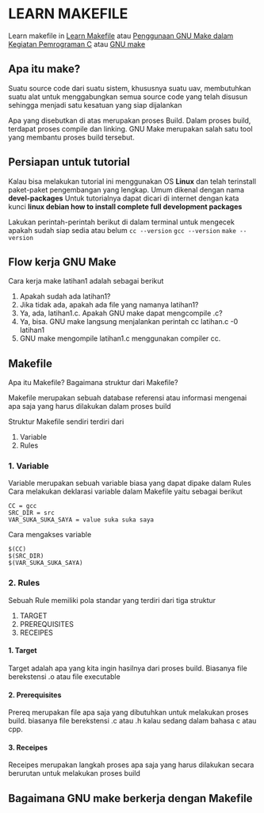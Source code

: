 # LEARN MAKEFILE

Learn makefile in
[Learn Makefile](https://makefiletutorial.com)
atau
[Penggunaan GNU Make dalam Kegiatan Pemrograman C](http://okaprinarjaya.github.io/penggunaan-gnu-make-dalam-kegiatan-pemrograman-c/)
atau [GNU make](https://www.gnu.org/software/make/manual/make.html)

## Apa itu make?

Suatu source code dari suatu sistem, khususnya suatu uav, membutuhkan suatu alat untuk menggabungkan semua source code yang telah disusun sehingga menjadi satu kesatuan yang siap dijalankan

Apa yang disebutkan di atas merupakan proses Build. Dalam proses build, terdapat proses compile dan linking. GNU Make merupakan salah satu tool yang membantu proses build tersebut.

## Persiapan untuk tutorial

Kalau bisa melakukan tutorial ini menggunakan OS **Linux** dan telah terinstall paket-paket pengembangan yang lengkap. Umum dikenal dengan nama **devel-packages**
Untuk tutorialnya dapat dicari di internet dengan kata kunci **linux debian how to install complete full development packages**

Lakukan perintah-perintah berikut di dalam terminal untuk mengecek apakah sudah siap sedia atau belum
`cc --version`
`gcc --version`
`make --version`

## Flow kerja GNU Make

Cara kerja make latihan1 adalah sebagai berikut

1. Apakah sudah ada latihan1?
2. Jika tidak ada, apakah ada file yang namanya latihan1?
3. Ya, ada, latihan1.c. Apakah GNU make dapat mengcompile .c?
4. Ya, bisa. GNU make langsung menjalankan perintah cc latihan.c -0 latihan1
5. GNU make mengompile latihan1.c menggunakan compiler cc.

## Makefile

Apa itu Makefile? Bagaimana struktur dari Makefile?

Makefile merupakan sebuah database referensi atau informasi mengenai apa saja yang harus dilakukan dalam proses build

Struktur Makefile sendiri terdiri dari
1. Variable
2. Rules

### 1. Variable
Variable merupakan sebuah variable biasa yang dapat dipake dalam Rules
Cara melakukan deklarasi variable dalam Makefile yaitu sebagai berikut
```
CC = gcc
SRC_DIR = src
VAR_SUKA_SUKA_SAYA = value suka suka saya
```
Cara mengakses variable
```
$(CC)
$(SRC_DIR)
$(VAR_SUKA_SUKA_SAYA)
```

### 2. Rules
Sebuah Rule memiliki pola standar yang terdiri dari tiga struktur
1. TARGET
2. PREREQUISITES
3. RECEIPES

#### 1. Target
Target adalah apa yang kita ingin hasilnya dari proses build. Biasanya file berekstensi .o atau file executable

#### 2. Prerequisites
Prereq merupakan file apa saja yang dibutuhkan untuk melakukan proses build. biasanya file berekstensi .c atau .h kalau sedang dalam bahasa c atau cpp.

#### 3. Receipes
Receipes merupakan langkah proses apa saja yang harus dilakukan secara berurutan untuk melakukan proses build

## Bagaimana GNU make berkerja dengan Makefile

    


